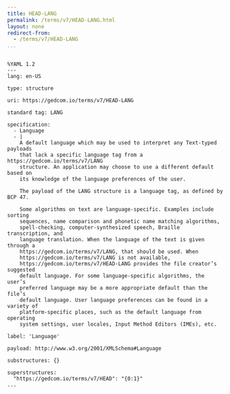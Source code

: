 ```yaml
---
title: HEAD-LANG
permalink: /terms/v7/HEAD-LANG.html
layout: none
redirect-from:
  - /terms/v7/HEAD-LANG
...
```


```

%YAML 1.2
---
lang: en-US

type: structure

uri: https://gedcom.io/terms/v7/HEAD-LANG

standard tag: LANG

specification:
  - Language
  - |
    A default language which may be used to interpret any Text-typed payloads
    that lack a specific language tag from a https://gedcom.io/terms/v7/LANG
    structure. An application may choose to use a different default based on
    its knowledge of the language preferences of the user.
    
    The payload of the LANG structure is a language tag, as defined by BCP 47.
    
    Some algorithms on text are language-specific. Examples include sorting
    sequences, name comparison and phonetic name matching algorithms,
    spell-checking, computer-synthesized speech, Braille transcription, and
    language translation. When the language of the text is given through a
    https://gedcom.io/terms/v7/LANG, that should be used. When
    https://gedcom.io/terms/v7/LANG is not available,
    https://gedcom.io/terms/v7/HEAD-LANG provides the file creator’s suggested
    default language. For some language-specific algorithms, the user’s
    preferred language may be a more appropriate default than the file’s
    default language. User language preferences can be found in a variety of
    platform-specific places, such as the default language from operating
    system settings, user locales, Input Method Editors (IMEs), etc.

label: 'Language'

payload: http://www.w3.org/2001/XMLSchema#Language

substructures: {}

superstructures:
  "https://gedcom.io/terms/v7/HEAD": "{0:1}"
...

```
